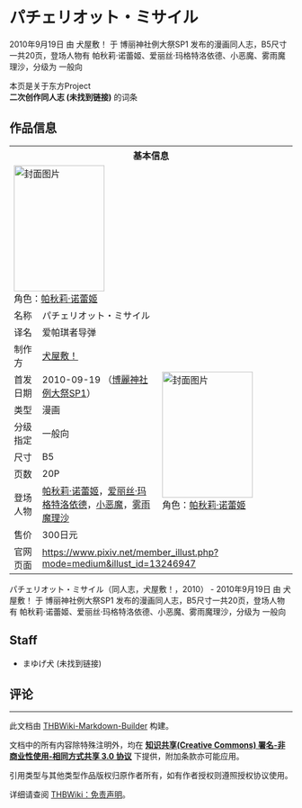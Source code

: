 # パチェリオット・ミサイル

<!-- source html: G:\repos\THBWiki-Markdown-Builder\THBWikiMarkdown\Temp\main\4\43\ns0%3A%E3%83%91%E3%83%81%E3%82%A7%E3%83%AA%E3%82%AA%E3%83%83%E3%83%88%E3%83%BB%E3%83%9F%E3%82%B5%E3%82%A4%E3%83%AB.html -->

2010年9月19日 由 犬屋敷！ 于 博丽神社例大祭SP1 发布的漫画同人志，B5尺寸一共20页，登场人物有 帕秋莉·诺蕾姬、爱丽丝·玛格特洛依德、小恶魔、雾雨魔理沙，分级为 一般向

本页是关于东方Project  
 **二次创作同人志 (未找到链接)** 的词条
## 作品信息

<table><tbody><tr><th colspan="3">基本信息</th></tr><tr><td class="cover-artwork-mobile" colspan="2"><a href="./文件-パチェリオット・ミサイル封面.jpg.md" class="image" title="封面图片"><img alt="封面图片" src="https://upload.thwiki.cc/thumb/6/6d/%E3%83%91%E3%83%81%E3%82%A7%E3%83%AA%E3%82%AA%E3%83%83%E3%83%88%E3%83%BB%E3%83%9F%E3%82%B5%E3%82%A4%E3%83%AB%E5%B0%81%E9%9D%A2.jpg/161px-%E3%83%91%E3%83%81%E3%82%A7%E3%83%AA%E3%82%AA%E3%83%83%E3%83%88%E3%83%BB%E3%83%9F%E3%82%B5%E3%82%A4%E3%83%AB%E5%B0%81%E9%9D%A2.jpg" decoding="async" loading="lazy" width="161" height="224" srcset="https://upload.thwiki.cc/thumb/6/6d/%E3%83%91%E3%83%81%E3%82%A7%E3%83%AA%E3%82%AA%E3%83%83%E3%83%88%E3%83%BB%E3%83%9F%E3%82%B5%E3%82%A4%E3%83%AB%E5%B0%81%E9%9D%A2.jpg/242px-%E3%83%91%E3%83%81%E3%82%A7%E3%83%AA%E3%82%AA%E3%83%83%E3%83%88%E3%83%BB%E3%83%9F%E3%82%B5%E3%82%A4%E3%83%AB%E5%B0%81%E9%9D%A2.jpg 1.5x, https://upload.thwiki.cc/thumb/6/6d/%E3%83%91%E3%83%81%E3%82%A7%E3%83%AA%E3%82%AA%E3%83%83%E3%83%88%E3%83%BB%E3%83%9F%E3%82%B5%E3%82%A4%E3%83%AB%E5%B0%81%E9%9D%A2.jpg/322px-%E3%83%91%E3%83%81%E3%82%A7%E3%83%AA%E3%82%AA%E3%83%83%E3%83%88%E3%83%BB%E3%83%9F%E3%82%B5%E3%82%A4%E3%83%AB%E5%B0%81%E9%9D%A2.jpg 2x" data-file-width="432" data-file-height="600"></a><div class="cover-char">角色：<a href="./帕秋莉·诺蕾姬.md" title="帕秋莉·诺蕾姬">帕秋莉·诺蕾姬</a></div></td>
</tr><tr><td class="label">名称</td><td colspan="2"> パチェリオット・ミサイル </td></tr><tr><td class="label">译名</td><td colspan="2"> 爱帕琪者导弹 </td></tr><tr><td class="label">制作方</td><td><a href="./犬屋敷！.md" title="犬屋敷！">犬屋敷！</a></td><td class="cover-artwork" rowspan="8" style="min-width:224px;"><a href="./文件-パチェリオット・ミサイル封面.jpg.md" class="image" title="封面图片"><img alt="封面图片" src="https://upload.thwiki.cc/thumb/6/6d/%E3%83%91%E3%83%81%E3%82%A7%E3%83%AA%E3%82%AA%E3%83%83%E3%83%88%E3%83%BB%E3%83%9F%E3%82%B5%E3%82%A4%E3%83%AB%E5%B0%81%E9%9D%A2.jpg/161px-%E3%83%91%E3%83%81%E3%82%A7%E3%83%AA%E3%82%AA%E3%83%83%E3%83%88%E3%83%BB%E3%83%9F%E3%82%B5%E3%82%A4%E3%83%AB%E5%B0%81%E9%9D%A2.jpg" decoding="async" loading="lazy" width="161" height="224" srcset="https://upload.thwiki.cc/thumb/6/6d/%E3%83%91%E3%83%81%E3%82%A7%E3%83%AA%E3%82%AA%E3%83%83%E3%83%88%E3%83%BB%E3%83%9F%E3%82%B5%E3%82%A4%E3%83%AB%E5%B0%81%E9%9D%A2.jpg/242px-%E3%83%91%E3%83%81%E3%82%A7%E3%83%AA%E3%82%AA%E3%83%83%E3%83%88%E3%83%BB%E3%83%9F%E3%82%B5%E3%82%A4%E3%83%AB%E5%B0%81%E9%9D%A2.jpg 1.5x, https://upload.thwiki.cc/thumb/6/6d/%E3%83%91%E3%83%81%E3%82%A7%E3%83%AA%E3%82%AA%E3%83%83%E3%83%88%E3%83%BB%E3%83%9F%E3%82%B5%E3%82%A4%E3%83%AB%E5%B0%81%E9%9D%A2.jpg/322px-%E3%83%91%E3%83%81%E3%82%A7%E3%83%AA%E3%82%AA%E3%83%83%E3%83%88%E3%83%BB%E3%83%9F%E3%82%B5%E3%82%A4%E3%83%AB%E5%B0%81%E9%9D%A2.jpg 2x" data-file-width="432" data-file-height="600"></a><div class="cover-char">角色：<a href="./帕秋莉·诺蕾姬.md" title="帕秋莉·诺蕾姬">帕秋莉·诺蕾姬</a></div></td>
</tr><tr><td class="label">首发日期</td><td>2010-09-19&#160;（<a href="/展会作品列表?e=%E5%8D%9A%E4%B8%BD%E7%A5%9E%E7%A4%BE%E4%BE%8B%E5%A4%A7%E7%A5%ADSP%231">博麗神社例大祭SP1</a>）</td></tr><tr><td class="label">类型</td><td>漫画</td></tr><tr><td class="label">分级指定</td><td>一般向</td></tr><tr><td class="label">尺寸</td><td>B5</td></tr><tr><td class="label">页数</td><td>20P</td></tr><tr><td class="label">登场人物</td><td><a href="./帕秋莉·诺蕾姬.md" title="帕秋莉·诺蕾姬">帕秋莉·诺蕾姬</a>，<a href="./爱丽丝·玛格特洛依德.md" title="爱丽丝·玛格特洛依德">爱丽丝·玛格特洛依德</a>，<a href="./小恶魔.md" title="小恶魔">小恶魔</a>，<a href="./雾雨魔理沙.md" title="雾雨魔理沙">雾雨魔理沙</a></td></tr><tr><td class="label">售价</td><td>300日元</td></tr>
<tr><td class="label">官网页面</td><td colspan="2"><a rel="nofollow" class="external free" href="https://www.pixiv.net/member_illust.php?mode=medium&amp;illust_id=13246947">https://www.pixiv.net/member_illust.php?mode=medium&amp;illust_id=13246947</a></td></tr></tbody></table>

パチェリオット・ミサイル（同人志，犬屋敷！，2010） - 2010年9月19日 由 犬屋敷！ 于 博丽神社例大祭SP1 发布的漫画同人志，B5尺寸一共20页，登场人物有 帕秋莉·诺蕾姬、爱丽丝·玛格特洛依德、小恶魔、雾雨魔理沙，分级为 一般向
## Staff
- まゆげ犬 (未找到链接)

## 评论




---

此文档由 [THBWiki-Markdown-Builder](https://github.com/Delsin-Yu/THBWiki-Markdown-Builder) 构建。

文档中的所有内容除特殊注明外，均在 [**知识共享(Creative Commons) 署名-非商业性使用-相同方式共享 3.0 协议**](https://creativecommons.org/licenses/by-sa/3.0/deed.zh-hans) 下提供，附加条款亦可能应用。

引用类型与其他类型作品版权归原作者所有，如有作者授权则遵照授权协议使用。

详细请查阅 [THBWiki：免责声明](https://thbwiki.cc/THBWiki:%E5%85%8D%E8%B4%A3%E5%A3%B0%E6%98%8E)。

